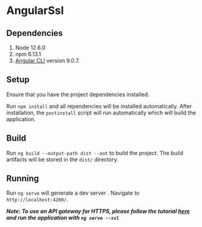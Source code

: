 # AngularSsl

## Dependencies
1. Node 12.6.0
2. npm 6.13.1
3. [Angular CLI](https://github.com/angular/angular-cli) version 9.0.7.

## Setup

Ensure that you have the project dependencies installed. 

Run `npm install` and all rependencies will be installed automatically. After installation, the `postinstall` script will run automatically which will build the application.

## Build

Run `ng build --output-path dist --aot` to build the project. The build artifacts will be stored in the `dist/` directory.

## Running

Run `ng serve` will generate a dev server . Navigate to `http://localhost:4200/`.

***Note: To use an API gateway for HTTPS, please follow the tutorial [here](https://levelup.gitconnected.com/create-a-valid-ssl-in-localhost-for-angular-applications-ed05054ec2e7) and run the application with `ng serve --ssl`***
